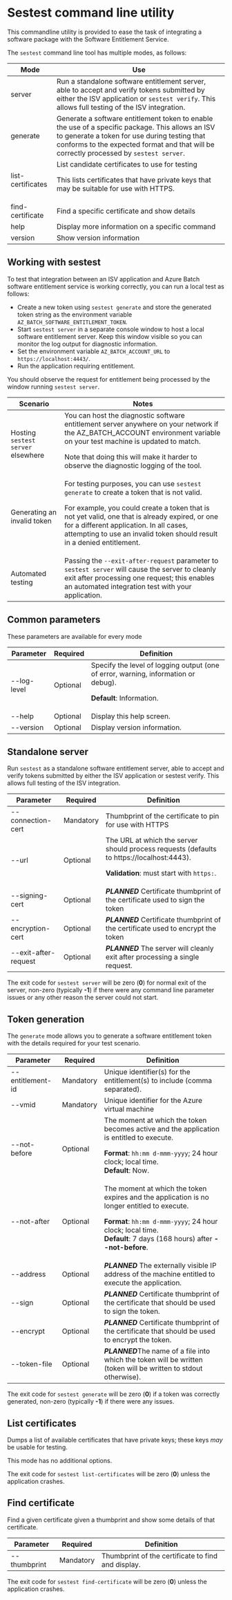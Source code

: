 # Sestest command line utility

This commandline utility is provided to ease the task of integrating a software package with the Software Entitlement Service.

The `sestest` command line tool has multiple modes, as follows:

| Mode              | Use                                                                                                                                                                                                                                         |
| ----------------- | ------------------------------------------------------------------------------------------------------------------------------------------------------------------------------------------------------------------------------------------- |
| server            | Run a standalone software entitlement server, able to accept and verify tokens submitted by either the ISV application or `sestest verify`. This allows full testing of the ISV integration.                                                |
| generate          | Generate a software entitlement token to enable the use of a specific package. This allows an ISV to generate a token for use during testing that conforms to the expected format and that will be correctly processed by `sestest server`. |
| list-certificates | List candidate certificates to use for testing <p/> This lists certificates that have private keys that may be suitable for use with HTTPS.                                                                                                 |
| find-certificate  | Find a specific certificate and show details                                                                                                                                                                                                |
| help              | Display more information on a specific command                                                                                                                                                                                              |
| version           | Show version information                                                                                                                                                                                                                    |

## Working with sestest

To test that integration between an ISV application and Azure Batch software entitlement service is working correctly, you can run a local test as follows:

* Create a new token using `sestest generate` and store the generated token string as the environment variable `AZ_BATCH_SOFTWARE_ENTITLEMENT_TOKEN`.
* Start `sestest server` in a separate console window to host a local software entitlement server. Keep this window visible so you can monitor the log output for diagnostic information.
* Set the environment variable `AZ_BATCH_ACCOUNT_URL` to `https://localhost:4443/`.
* Run the application requiring entitlement.

You should observe the request for entitlement being processed by the window running `sestest server`.

| Scenario                           | Notes                                                                                                                                                                                                                                                                                                                |
| ---------------------------------- | -------------------------------------------------------------------------------------------------------------------------------------------------------------------------------------------------------------------------------------------------------------------------------------------------------------------- |
| Hosting `sestest server` elsewhere | You can host the diagnostic software entitlement server anywhere on your network if the AZ_BATCH_ACCOUNT environment variable on your test machine is updated to match. <p/> Note that doing this will make it harder to observe the diagnostic logging of the tool.                                                 |
| Generating an invalid token        | For testing purposes, you can use `sestest generate` to create a token that is not valid. <p/> For example, you could create a token that is not yet valid, one that is already expired, or one for a different application. In all cases, attempting to use an invalid token should result in a denied entitlement. |
| Automated testing                  | Passing the `--exit-after-request` parameter to `sestest server` will cause the server to cleanly exit after processing one request; this enables an automated integration test with your application.                                                                                                               |


## Common parameters

These parameters are available for every mode

| Parameter                        | Required  | Definition                                                                                                           |
| -------------------------------- | --------- | -------------------------------------------------------------------------------------------------------------------- |
| --log-level                      | Optional  | Specify the level of logging output (one of error, warning, information or debug). <p/> **Default**: Information.    |
| --help                           | Optional  | Display this help screen.                                                                                            |
| --version                        | Optional  | Display version information.                                                                                         |

## Standalone server

Run `sestest` as a standalone software entitlement server, able to accept and verify tokens submitted by either the ISV application or sestest verify. This allows full testing of the ISV integration.

| Parameter            | Required  | Definition                                                                                                                               |
| -------------------- | --------- | ---------------------------------------------------------------------------------------------------------------------------------------- |
| --connection-cert    | Mandatory | Thumbprint of the certificate to pin for use with HTTPS                                                                                  |
| --url                | Optional  | The URL at which the server should process requests (defaults to https://localhost:4443). <p/> **Validation**: must start with `https:`. |
| --signing-cert       | Optional  | ***PLANNED*** Certificate thumbprint of the certificate used to sign the token                                                           |
| --encryption-cert    | Optional  | ***PLANNED*** Certificate thumbprint of the certificate used to encrypt the token                                                        |
| --exit-after-request | Optional  | ***PLANNED*** The server will cleanly exit after processing a single request.                                                            |

The exit code for `sestest server` will be zero (**0**) for normal exit of the server, non-zero (typically **-1**) if there were any command line parameter issues or any other reason the server could not start.

## Token generation 

The `generate` mode allows you to generate a software entitlement token with the details required for your test scenario.

| Parameter         | Required  | Definition                                                                                                                                                                                                                        |
| ----------------- | --------- | --------------------------------------------------------------------------------------------------------------------------------------------------------------------------------------------------------------------------------- |
| --entitlement-id  | Mandatory | Unique identifier(s) for the entitlement(s) to include (comma separated).                                                                                                                                                         |
| --vmid            | Mandatory | Unique identifier for the Azure virtual machine                                                                                                                                                                                   |
| --not-before      | Optional  | The moment at which the token becomes active and the application is entitled to execute. <p/> **Format**: `hh:mm d-mmm-yyyy`; 24 hour clock; local time. <br/> **Default**: Now.                                                  |
| --not-after       | Optional  | The moment at which the token expires and the application is no longer entitled to execute. <p/> **Format**: `hh:mm d-mmm-yyyy`; 24 hour clock; local time. <br/> **Default**: 7 days (168 hours) after **--not-before**.         |
| --address         | Optional  | ***PLANNED*** The externally visible IP address of the machine entitled to execute the application.                                                                                                                                             |
| --sign            | Optional  | ***PLANNED*** Certificate thumbprint of the certificate that should be used to sign the token.                                                                                                                                                  |
| --encrypt         | Optional  | ***PLANNED*** Certificate thumbprint of the certificate that should be used to encrypt the token.                                                                                                                                               |
| --token-file      | Optional  | ***PLANNED***The name of a file into which the token will be written (token will be written to stdout otherwise).                                                                                                                              |

The exit code for `sestest generate` will be zero (**0**) if a token was correctly generated, non-zero (typically **-1**) if there were any issues.

## List certificates

Dumps a list of available certificates that have private keys; these keys *may* be usable for testing.

This mode has no additional options.

The exit code for `sestest list-certificates` will be zero (**0**) unless the application crashes.

## Find certificate

Find a given certificate given a thumbprint and show some details of that certificate.

| Parameter    | Required  | Definition                                         |
| ------------ | --------- | -------------------------------------------------- |
| --thumbprint | Mandatory | Thumbprint of the certificate to find and display. |

The exit code for `sestest find-certificate` will be zero (**0**) unless the application crashes.

